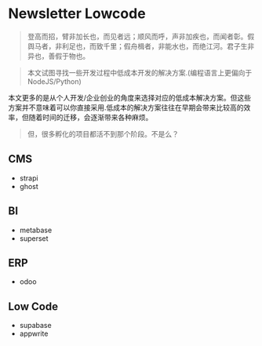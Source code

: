 # Newsletter Lowcode

> 登高而招，臂非加长也，而见者远；顺风而呼，声非加疾也，而闻者彰。假舆马者，非利足也，而致千里；假舟楫者，非能水也，而绝江河。君子生非异也，善假于物也。

> 本文试图寻找一些开发过程中低成本开发的解决方案.(编程语言上更偏向于 NodeJS/Python)

本文更多的是从个人开发/企业创业的角度来选择对应的低成本解决方案。但这些方案并不意味着可以你直接采用.低成本的解决方案往往在早期会带来比较高的效率，但随着时间的迁移，会逐渐带来各种麻烦。

> 但，很多孵化的项目都活不到那个阶段。不是么？

## CMS

- strapi
- ghost

## BI

- metabase
- superset

## ERP

- odoo

## Low Code

- supabase
- appwrite
